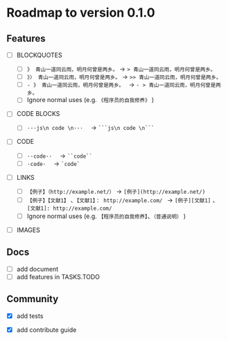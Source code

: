 # Roadmap to version 0.1.0

## Features

- [ ] BLOCKQUOTES
  - [ ] ``》 青山一道同云雨，明月何曾是两乡。`` → ``> 青山一道同云雨，明月何曾是两乡。``
  - [ ] ``》〉 青山一道同云雨，明月何曾是两乡。`` → ``>> 青山一道同云雨，明月何曾是两乡。``
  - [ ] ``- 》 青山一道同云雨，明月何曾是两乡。 `` → ``- > 青山一道同云雨，明月何曾是两乡。 `` 
  - [ ] Ignore normal uses (e.g. ``《程序员的自我修养》`` )
- [ ] CODE BLOCKS

  - [ ] ``···js\n code \n···  `` → `` ```js\n code \n```  `` 
- [ ] CODE
  
  - [ ] ``··code··  `` → ``` ``code`` ```
  - [ ] ``·code·  `` → ``` `code` ```
- [ ] LINKS

  - [ ] ``【例子】（http://example.net/）`` → ``[例子](http://example.net/)``
  - [ ] ``【例子】【文献1】`` 、``【文献1】： http://example.com/ ``  → ``[例子][文献1]`` 、``[文献1]: http://example.com/``
  - [ ] Ignore normal uses (e.g. ``【程序员的自我修养】``、``（普通说明）`` )
- [ ] IMAGES

## Docs

- [ ] add document
- [ ] add features in TASKS.TODO

## Community

- [x] add tests
- [x] add contribute guide

